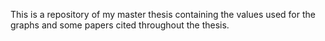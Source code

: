 This is a repository of my master thesis containing the values used for the graphs and some papers cited throughout the thesis.
